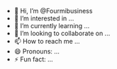 - 👋 Hi, I’m @Fourmibusiness
- 👀 I’m interested in ...
- 🌱 I’m currently learning ...
- 💞️ I’m looking to collaborate on ...
- 📫 How to reach me ...
- 😄 Pronouns: ...
- ⚡ Fun fact: ...

<!---
Fourmibusiness/Fourmibusiness is a ✨ special ✨ repository because its `README.md` (this file) appears on your GitHub profile.
You can click the Preview link to take a look at your changes.
--->
